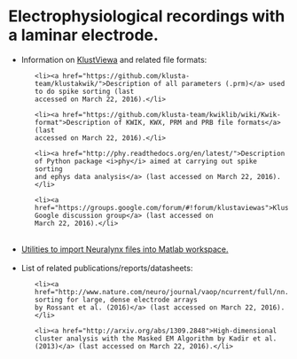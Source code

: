 # Electrophysiological recordings with a laminar electrode.

<ul>

<li> Information on <a href="https://github.com/klusta-team/klustaviewa">KlustViewa</a> and related file formats:

  <ul> 
  
    <li><a href="https://github.com/klusta-team/klustakwik/">Description of all parameters (.prm)</a> used to do spike sorting (last 
    accessed on March 22, 2016).</li>

    <li><a href="https://github.com/klusta-team/kwiklib/wiki/Kwik-format">Description of KWIK, KWX, PRM and PRB file formats</a> (last
    accessed on March 22, 2016).</li>

    <li><a href="http://phy.readthedocs.org/en/latest/">Description of Python package <i>phy</i> aimed at carrying out spike sorting
    and ephys data analysis</a> (last accessed on March 22, 2016).</li>

    <li><a href="https://groups.google.com/forum/#!forum/klustaviewas">KlustaViewa's Google discussion group</a> (last accessed on
    March 22, 2016).</li>

  </ul>
  
</li>

<br> 

<li><a href="http://neuralynx.com/research_software/file_converters_and_utilities/">Utilities to import Neuralynx files into Matlab workspace.</a></li>

<br>

<li> List of related publications/reports/datasheets:

  <ul>
  
    <li><a href="http://www.nature.com/neuro/journal/vaop/ncurrent/full/nn.4268.html">Spike sorting for large, dense electrode arrays 
    by Rossant et al. (2016)</a> (last accessed on March 22, 2016).</li>
  
    <li><a href="http://arxiv.org/abs/1309.2848">High-dimensional cluster analysis with the Masked EM Algorithm by Kadir et al.    
    (2013)</a> (last accessed on March 22, 2016).</li>
  
  </ul>
  
</li>

</ul>
